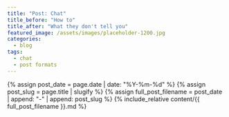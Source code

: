 ```yaml
---
title: "Post: Chat"
title_before: "How to"
title_after: "What they don't tell you"
featured_image: /assets/images/placeholder-1200.jpg
categories:
  - blog
tags:
  - chat
  - post formats
---
```


{% assign post_date = page.date | date: "%Y-%m-%d" %}
{% assign post_slug = page.title | slugify %}
{% assign full_post_filename = post_date | append: "-" | append: post_slug %} 
{% include_relative content/{{ full_post_filename }}.md %}

